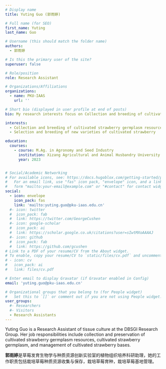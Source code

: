 ```yaml
---
# Display name
title: Yuting Guo (郭雨婷)

# Full name (for SEO)
first_name: Yuting
last_name: Guo

# Username (this should match the folder name)
authors:
  - 郭雨婷

# Is this the primary user of the site?
superuser: false

# Role/position
role: Research Assistant

# Organizations/Affiliations
organizations:
  - name: PKU-IAAS
    url: ''

# Short bio (displayed in user profile at end of posts)
bio: My research interests focus on Collection and breeding of cultivated strawberry germplasm resources, Selection and breeding of new varieties of cultivated strawberry.

interests:
  - Collection and breeding of cultivated strawberry germplasm resources 
  - Selection and breeding of new varieties of cultivated strawberry

education:
  courses:
    - course: M.Ag. in Agronomy and Seed Industry
      institution: Xizang Agricultural and Animal Husbandry University
      year: 2023


# Social/Academic Networking
# For available icons, see: https://docs.hugoblox.com/getting-started/page-builder/#icons
#   For an email link, use "fas" icon pack, "envelope" icon, and a link in the
#   form "mailto:your-email@example.com" or "#contact" for contact widget.
social:
  - icon: envelope
    icon_pack: fas
    link: 'mailto:yuting.guo@pku-iaas.edu.cn'
  #- icon: twitter
  #  icon_pack: fab
  #  link: https://twitter.com/GeorgeCushen
  #- icon: google-scholar
  #  icon_pack: ai
  #  link: https://scholar.google.co.uk/citations?user=sIwtMXoAAAAJ
  #- icon: github
  #  icon_pack: fab
  #  link: https://github.com/gcushen
# Link to a PDF of your resume/CV from the About widget.
# To enable, copy your resume/CV to `static/files/cv.pdf` and uncomment the lines below.
# - icon: cv
#   icon_pack: ai
#   link: files/cv.pdf

# Enter email to display Gravatar (if Gravatar enabled in Config)
email: 'yuting.guo@pku-iaas.edu.cn'

# Organizational groups that you belong to (for People widget)
#   Set this to `[]` or comment out if you are not using People widget.
user_groups:
  #- Researchers
  #- Visitors
  - Research Assistants
---
```


Yuting Guo is a Research Assistant of tissue culture at the DBSGI Research Group. Her job responsibilities include collection and preservation of cultivated strawberry germplasm resources, cultivated strawberry germplasm, and management of cultivated strawberry bases.

**郭雨婷**是草莓发育生物学与种质资源创新实验室的植物组织培养科研助理，她的工作职责包括栽培草莓种质资源收集与保存，栽培草莓育种，栽培草莓基地管理。